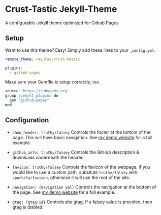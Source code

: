 # Crust-Tastic Jekyll-Theme
A configurable Jekyll theme optimized for Github Pages

## Setup
Want to use this theme? Easy! Simply add these lines to your `_config.yml`:
```yaml
remote_theme: regulad/crust-tastic

plugins:
  - github-pages
```

Make sure your Gemfile is setup correctly, too.
```ruby
source 'https://rubygems.org'
group :jekyll_plugins do
  gem "github-pages"
end
```

## Configuration

* `show_header: truthy/falsey` Controls the footer at the bottom of the page. This will have basic navigation. See [my demo website](https://regulad.xyz/crust-tastic/) for a full example.
* `github_info: truthy/falsey` Controls the GitHub description & downloads underneath the header.

* `favicon: truthy/falsey` Controls the favicon of the webpage. If you would like to use a custom path, subsitute `truthy/falsey` with `/path/to/favicon`, otherwise it will use the root of the site.

* `navigation: {navigation yml}` Controls the navigation at the bottom of the page. See [my demo website](https://regulad.xyz/crust-tastic/) for a full example.
* `gtag: {gtag-id}` Controls site gtag. If a falsey value is provided, then gtag is diabled.
